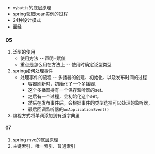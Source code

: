 - `mybatis`的底层原理
- spring获取bean实例的过程
- 24种设计模式
- 面经

### 05

1. 泛型的使用
   - 使用方法   --	声明+赋值
   - 重点是怎么用在方法上    --    使用时确定泛型类型
2. spring如何处理事件
   - 处理事件的流程  --  多播器的创建、初始化、以及发布时间的过程
     - 容器刷新时，初始化了一个多播器.
     - 这个多播器持有一个保存监听器的set。
     - 之后有一个过程，会初始化这个set。
     - 然后在发布事件后，会根据事件的类型选择可以处理的监听器，
     - 最后回调监听器的`onApplicationEvent()`
3. 编程方式将单词添加到有道字典里
#### 07

1. spring mvc的底层原理
2. 主键索引、唯一索引、普通索引
